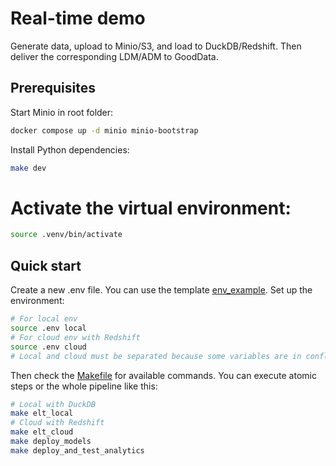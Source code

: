 # Real-time demo
Generate data, upload to Minio/S3, and load to DuckDB/Redshift.
Then deliver the corresponding LDM/ADM to GoodData.

## Prerequisites
Start Minio in root folder:
```bash
docker compose up -d minio minio-bootstrap
```

Install Python dependencies:
```bash
make dev
```

# Activate the virtual environment:
```bash
source .venv/bin/activate
```

## Quick start
Create a new .env file. You can use the template [env_example](env_example).
Set up the environment:
```bash
# For local env
source .env local
# For cloud env with Redshift
source .env cloud
# Local and cloud must be separated because some variables are in conflict (e.g. AWS_ACCESS_KEY_ID)
```

Then check the [Makefile](Makefile) for available commands.
You can execute atomic steps or the whole pipeline like this:
```bash
# Local with DuckDB
make elt_local
# Cloud with Redshift
make elt_cloud
make deploy_models
make deploy_and_test_analytics
```
